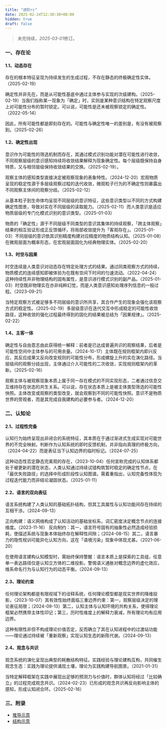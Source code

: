 ```yaml
---
title: "进阶rc"
date: 2025-02-24T12:30:30+08:00
hidden: true
draft: false
---
```

> 未完待续，*2025-03-01*修订。

### 一、存在论

#### 1.1、动态存在

存在的根本特征呈现为持续发生的生成过程，不存在静态的终极确定性实体。（2025-02-19）

确定性并非先在，而是从可能性基底中通过主体参与实现的次级建构。（2025-02-19）当我们指称某一现象为「确定」时，实则是某种意识结构在特定观察尺度上对可能性分布的暂时锁定。可以说，可能性是还未被观察锁定的确定性。（2022-05-14）

因此，所有可能性都是即刻存在的。可能性与确定性唯一的差别是，有没有被观察到。（2025-02-26）

#### 1.2、确定性出现

意识作为可能性的筛选机制而存在，其通过模式识别功能对潜在可能性进行收敛，不同观察层级的意识感知持续将收敛结果解释为现象确定性。每个层级既保持自身特质，又与相邻层级保持收敛结果的交换。（2025-02-19）。

观察主体的感知类型直接决定被观察现象的表象特性。（2024-12-20）宏观物质呈现的稳定性源于多层级观察过程的迭代收敛，微观粒子行为的不确定性则暴露出不同观察主体间的观察分歧。（2025-02-12）

从基本粒子到生命体均呈现不同层级的意识特征，这些意识类型以不同的方式构建确定性图景，导致对实在不同层级的读取能力。（2025-02-11）而人类意识是适应物质层级的专门化模式识别的意识类型。（2025-01-03）

物质的「确定性」源于不同层级不同类型的意识其集体的持续观察，「跨主体观察」结果的相互验证形成正反馈循环，将局部收敛提升为「客观存在」。（2025-01-03）不同层级的意识依其识别精度构建对应精度的物质结构认知。（2025-01-08）在微观层面为概率形态，在宏观层面固化为经典物理实体。（2025-02-20）

#### 1.3、时空与因果

时空连续是人类意识对动态存在特定处理方式的结果。通过同类观察方式的持续，物质模式的连续感知即被体验为在既有空间下时间的匀速流动。（2022-04-24）这种持续性并非物理结构的固有属性，是意识进行模式识别的副产品。（2025-01-03）时空既非物理实在亦非纯粹幻觉，而是人类意识感知处理序列信息的一般过程。（2023-09-21）

当特定观察方式被足够多不同层级的意识所共享，其合作产生的现象会强化该观察方式的稳定性。（2025-02-19）多层级意识在迭代交互中形成稳定的可能性收敛路径，这种收敛的强化过程最终得到的固化的结果被总结为「因果规律」。（2025-02-22）

#### 1.4、主客一体

确定性与自由意志由此获得统一解释：前者是已达成普遍共识的观察结果，后者是可能性空间中主体参与的可用余量。（2024-10-17）主体既在规则框架内即兴反应，其反应成果又反向改变规则的可能性分布，形成螺旋上升的实在演化路径。当层级间的观察分歧出现，主体通过介入可能性的二次收敛，实现规则框架内的革新。（2025-02-16）

观察主体与被观察现象本质上属于同一存在模式的不同实现形态，二者通过信息交互维持存在状态的共生关系。可以说，存在状态本质上是被主体类型筛选的可能性快照。主体改变或观察的类型改变，就会观察到不同的可能性快照。意识不是物质世界的旁观者，而是其完成自我建构的必要参与者。（2024-12-20）

### 二、认知论

#### 2.1、过程性完备

认知行为始终呈现出非闭合的系统特征，其本质在于通过渐进式生成实现对可能世界的不完全映射。判断作为认知系统的即时反馈机制，并非指向真理的终极方向，（2024-04-22）而是表征当下认知边界的临时标记。（2024-07-25）

这种动态性否定静态完美观的存在，（2023-10-04）任何宣称完成的认知体系都处于被更新的潜在状态，人类认知通过持续试错构筑暂时稳定的确定性节点，在「最优失败路径」的选择中形成阶段性认知图谱。需着重指出，认知完备性体现为过程迭代能力而非结论凝固状态。（2025-01-11）

#### 2.2、语言的双向表征

语言系统构建了人类认知的基础拓扑结构，但其工具属性与认知功能间存在持续的互相干涉。（2024-09-13）

正向构建：语义网络构成了认知活动的基础坐标系，词汇密度决定概念节点的连接维度。（2023-11-16）
反向制约：其一，语言符号固有的抽象性必然造成经验损耗，使描述系统与现象本体始终存在解释性间隙；（2024-08-15）其二，语言暴力的隐性规训可能异化认知方向，这在「语境污染」现象中体现尤甚。（2021-06-20）

在使用语言建构认知模型时，需始终保持警醒：语言本质上是探索的工具组，任意单一表达路径仅是认知立方体的二维投影。警惕语义通胀对概念边界的虚化效应，维系命名行为与认知行为的动态平衡。（2024-09-13）

#### 2.3、理论约束

任何理论架构都是有限视域下的诠释系统，任何理论模型都是现实世界的降维投影，（2023-10-07）其有效性始终面临三重边界约束：第一，观察层级决定的理论表征局限；（2024-09-13）第二，认知主体与认知环境的共构关系，使得理论框架必然携带主体性印记；第三，历时性维度上的解释力衰减，所有理论均有应用边界。

这种有限性非但不构成理论价值否定，反而确立了其在认知进程中的过渡站功能——理论通过持续被「重新观察」实现认知生态的新陈代谢。（2024-09-13）

#### 2.4、观念与共识

观念系统的演化呈现出典型的耗散结构特征。实践经验与理论建构互构，共同催生观念生态：实践为理论提供涌现土壤，理论为实践构建导航图景。（2021-01-31）

当特定解释框架在实践中展现出足够的预测力与价值时，群体认知将经过「比较确立」的过程完成观念共识。（2024-02-23）已形成的观念共识再反向影响主体的感知，形成认知闭合环。（2025-02-16）

### 三、附录

- [推导示意](./graph1.png.pdf)
- [结构示意](./graph4.png.pdf)
